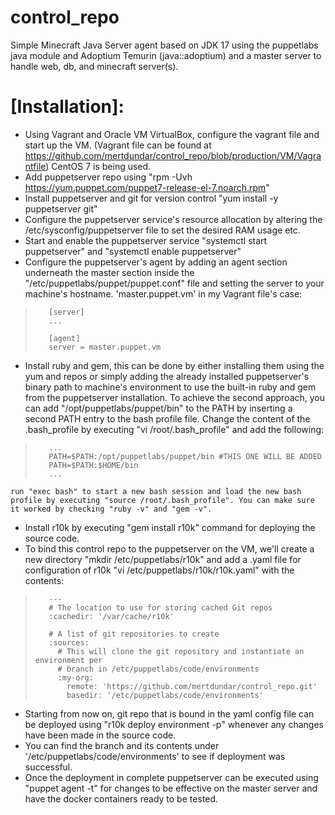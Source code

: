# control_repo

Simple Minecraft Java Server agent based on JDK 17 using the puppetlabs java module and Adoptium Temurin (java::adoptium) and a master server to handle web, db, and minecraft server(s).


# [Installation]:

- Using Vagrant and Oracle VM VirtualBox, configure the vagrant file and start up the VM. (Vagrant file can be found at https://github.com/mertdundar/control_repo/blob/production/VM/Vagrantfile) CentOS 7 is being used.
- Add puppetserver repo using "rpm -Uvh https://yum.puppet.com/puppet7-release-el-7.noarch.rpm"
- Install puppetserver and git for version control "yum install -y puppetserver git"
- Configure the puppetserver service's resource allocation by altering the /etc/sysconfig/puppetserver file to set the desired RAM usage etc.
- Start and enable the puppetserver service "systemctl start puppetserver" and "systemctl enable puppetserver"
- Configure the puppetserver's agent by adding an agent section underneath the master section inside the "/etc/puppetlabs/puppet/puppet.conf" file and setting the server to your machine's hostname. 'master.puppet.vm' in my Vagrant file's case:
>        [server]
>        ...
>        
>        [agent]
>        server = master.puppet.vm
- Install ruby and gem, this can be done by either installing them using the yum and repos or simply adding the already installed puppetserver's binary path to machine's environment to use the built-in ruby and gem from the puppetserver installation. To achieve the second approach, you can add "/opt/puppetlabs/puppet/bin" to the PATH by inserting a second PATH entry to the bash profile file. Change the content of the .bash_profile by executing "vi /root/.bash_profile" and add the following:
>        ...
>        PATH=$PATH:/opt/puppetlabs/puppet/bin #THIS ONE WILL BE ADDED
>        PATH=$PATH:$HOME/bin
>        ...
    run "exec bash" to start a new bash session and load the new bash profile by executing "source /root/.bash_profile". You can make sure it worked by checking "ruby -v" and "gem -v".
- Install r10k by executing "gem install r10k" command for deploying the source code.
- To bind this control repo to the puppetserver on the VM, we'll create a new directory "mkdir /etc/puppetlabs/r10k" and add a .yaml file for configuration of r10k "vi /etc/puppetlabs/r10k/r10k.yaml" with the contents:
>        ---
>        # The location to use for storing cached Git repos
>        :cachedir: '/var/cache/r10k'
>        
>        # A list of git repositories to create
>        :sources:
>          # This will clone the git repository and instantiate an environment per
>          # branch in /etc/puppetlabs/code/environments
>          :my-org:
>            remote: 'https://github.com/mertdundar/control_repo.git'
>            basedir: '/etc/puppetlabs/code/environments'
- Starting from now on, git repo that is bound in the yaml config file can be deployed using "r10k deploy environment -p" whenever any changes have been made in the source code.
- You can find the branch and its contents under '/etc/puppetlabs/code/environments' to see if deployment was successful.
- Once the deployment in complete puppetserver can be executed using "puppet agent -t" for changes to be effective on the master server and have the docker containers ready to be tested.
